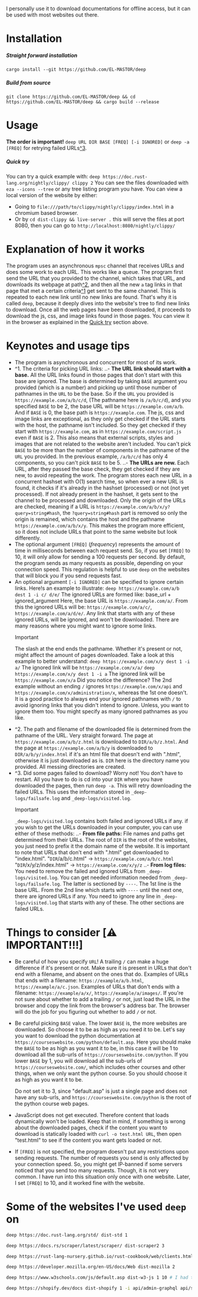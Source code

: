 I personally use it to download documentations for offline access, but it can be used with most websites out there.

# Installation
##### Straight forward installation
`cargo install --git https://github.com/EL-MASTOR/deep`
##### Build from source
`git clone https://github.com/EL-MASTOR/deep && cd https://github.com/EL-MASTOR/deep && cargo build --release`

# Usage
**The order is important!**
`deep URL DIR BASE [FREQ] [-i IGNORED]`
or `deep -a [FREQ]` for retrying failed URLs<a href="#3">^3</a>.

##### Quick try
You can try a quick example with:
`deep https://doc.rust-lang.org/nightly/clippy/ clippy 2`
You can see the files downloaded with `eza --icons --tree` or any tree listing program you have.
You can view a local version of the website by either:
* Going to `file:///path/to/clippy/nightly/clippy/index.html` in a chromium based browser.
* Or by `cd dist-clippy && live-server .` this will serve the files at port 8080, then you can go to `http://localhost:8080/nightly/clippy/`

# Explanation of how it works
The program uses an asynchronous `mpsc` channel that receives URLs and does some work to each URL. This works like a queue.
The program first send the URL that you provided to the channel, which takes that URL, and downloads its webpage at path<a href="#2">^2</a>, and then all the new `a` tag links in that page that met a certain criteria<a href="#1">^1</a> get sent to the same channel.
This is repeated to each new link until no new links are found.
That's why it is called `deep`, because it deeply dives into the website's tree to find new links to download.
Once all the web pages have been downloaded, it proceeds to download the js, css, and image links found in those pages.
You can view it in the browser as explained in the [Quick try](#quick-try) section above.

# Keynotes and usage tips
- The program is asynchronous and concurrent for most of its work.
- <span id="1">^1. </span> The criteria for picking URL links:
  ..- **The URL link should start with a base.** All the URL links found in those pages that don't start with this base are ignored.
  The base is determined by taking `BASE` argument you provided (which is a number) and picking up until those number of pathnames in the `URL` to be the base.
  So if the `URL` you provided is `https://example.com/a/b/c/d`, (The pathname here is `/a/b/c/d`), and you specified `BASE` to be 2, the base URL will be `https://example.com/a/b`. And if `BASE` is 0, the base path is `https://example.com`.
  The js, css and image links are exceptional, as they only get checked if the URL starts with the host, the pathname isn't included. So they get checked if they start with `https://example.com`, as in `https://example.com/script.js` even if `BASE` is 2.
  This also means that external scripts, styles and images that are not related to the website aren't included.
  You can't pick `BASE` to be more than the number of components in the pathname of the `URL` you provided. In the previous example, `/a/b/c/d` has only 4 components, so you can't pick `BASE` to be 5.
  ..- **The URLs are new.** Each URL, after they passed the base check, they get checked if they are new, to avoid repeating the work.
  The program stores each new URL in a concurrent hashset with O(1) search time, so when ever a new URL is found, it checks if it's already in the hashset (processed) or not (not yet processed). If not already present in the hashset, it gets sent to the channel to be processed and downloaded.
  Only the origin of the URLs are checked, meaning if a URL is `https://example.com/a/b/x/y?query=string#hash`, the `?query=string#hash` part is removed so only the origin is remained, which contains the host and the pathname `https://example.com/a/b/x/y`. This makes the program more efficient, so it does not include URLs that point to the same website but look differently.
- The optional argument `[FREQ]` (_frequency_) represents the amount of time in milliseconds between each request send.
  So, if you set `[FREQ]` to 10, it will only allow for sending a 100 requests per second.
  By default, the program sends as many requests as possible, depending on your connection speed.
  This regulation is helpful to use `deep` on the websites that will block you if you send requests fast.
- An optional argument `[-i IGNORED]` can be specified to ignore certain links.
  Here!s an example to illustrate:
  `deep https://example.com/a/b dest 1 -i c/ d/e/`
  The ignored URLs are formed like: base_url + ignored_argument
  Here, the base URL is `https://example.com/a/`.
  From this the ignored URLs will be: `https://example.com/a/c/`, `https://example.com/a/d/e/`.
  Any link that starts with any of these ignored URLs, will be ignored, and won't be downloaded.
  There are many reasons where you might want to ignore some links.
  > [!IMPORTANT]
  > The slash at the end ends the pathname. Whether it's present or not, might affect the amount of pages downloaded. Take a look at this example to better understand:
  > `deep https://example.com/x/y dest 1 -i a/`
  > The ignored link will be `https://example.com/x/a/`
  > `deep https://example.com/x/y dest 1 -i a`
  > The ignored link will be `https://example.com/x/a`
  > Did you notice the difference? The 2nd example without an ending `/` ignores `https://example.com/x/api` and `https://example.com/x/administration/x`, whereas the 1st one doesn't.
  > It is a good practice to always end your ignored pathnames with `/` to avoid ignoring links that you didn't intend to ignore. Unless, you want to ignore them too.
  You might specify as many ignored pathnames as you like.
- <span id="2">^2. </span> The path and filename of the downloaded file is determined from the pathname of the URL. Very straight forward. The page at `https://example.com/a/b/z.html` is downloaded to `DIR/a/b/z.html`. And the page at `https://example.com/a/b/y` is downloaded to `DIR/a/b/y/index.html` if it's an html file that doesn't end with ".html", otherwise it is just downloaded as is. `DIR` here is the directory name you provided. All messing directories are created.
- <span id="3">^3. </span> Did some pages failed to download? Worry not! You don't have to restart. All you have to do is cd into your `DIR` where you have downloaded the pages, then run `deep -a`. This will retry downloading the failed URLs.
  This uses the information stored in `_deep-logs/failsafe.log` and `_deep-logs/visited.log`.
  > [!IMPORTANT]
  > `_deep-logs/visited.log` contains both failed and ignored URLs if any.
  > if you wish to get the URLs downloaded in your computer, you can use either of these methods:
  > ..- **From file paths:** File names and paths get determined from their URLs.
  > The root of `DIR` is the root of the websites, you just need to prefix it the domain name of the website.
  > It is important to note that URLs that don't end with ".html" get downloaded to "index.html".
  > "`DIR`/a/b/c.html" -> `https://example.com/a/b/c.html`
  > "`DIR`/x/y/z/index.html" -> `https://example.com/x/y/z`
  > ..- **From log files:** You need to remove the failed and ignored URLs from `_deep-logs/visited.log`. You can get needed information needed from `_deep-logs/failsafe.log`. The latter is sectioned by `----`.
  > The 1st line is the base URL. From the 2nd line which starts with `----` until the next one, there are ignored URLs if any. You need to ignore any line in `_deep-logs/visited.log` that starts with any of these.
  > The other sections are failed URLs.

# Things to consider \[⚠️ IMPORTANT!!!\]
- Be careful of how you specify `URL`! A trailing `/` can make a huge difference if it's present or not.
  Make sure it is present in URLs that don't end with a filename, and absent on the ones that do.
  Examples of URLs that ends with a filename:
  `https://example/a/b.html`,
  `https://example/a/c.json`.
  Examples of URLs that don't ends with a filename:
  `https://example/a/x/`,
  `https://example/a/images/`.
  If you're not sure about whether to add a trailing `/` or not, just load the URL in the browser and copy the link from the browser's address bar. The browser will do the job for you figuring out whether to add `/` or not.

- Be careful picking `BASE` value. The lower `BASE` is, the more websites are downloaded. So choose it to be as high as you need it to be.
  Let's say you want to download the python documentation at `https://courseswebsite.com/python/default.asp`. 
  Here you should make the `BASE` to be as high as you want it to be, in this case it will be 1 to download all the sub-urls of `https://courseswebsite.com/python`.
  If you lower `BASE` by 1, you will download all the sub-urls of `https://courseswebsite.com/`, which includes other courses and other things, when we only want the python course.
  So you should choose it as high as you want it to be.

  Do not set it to 3, since "default.asp" is just a single page and does not have any sub-urls, and `https://courseswebsite.com/python` is the root of the python course web pages.

- JavaScript does not get executed. Therefore content that loads dynamically won't be loaded.
Keep that in mind, if something is wrong about the downloaded pages, check if the content you want to download is statically loaded with `curl -o test.html URL`, then open "test.html" to see if the content you want gets loaded or not.

- If `[FREQ]` is not specified, the program doesn't put any restrictions upon sending requests.
  The number of requests you send is only affected by your connection speed.
  So, you might get IP-banned if some servers noticed that you send too many requests.
  Though, it is not very common. I have run into this situation only once with one website. Later, I set `[FREQ]` to 10, and it worked fine with the website.


# Some of the websites I've used `deep` on

```sh
deep https://doc.rust-lang.org/std/ dist-std 1
```
```sh
deep https://docs.rs/scraper/latest/scraper/ dist-scraper2 3
```
```sh
deep https://rust-lang-nursery.github.io/rust-cookbook/web/clients.html dist-rust-cookbook 2
```
```sh
deep https://developer.mozilla.org/en-US/docs/Web dist-mozilla 2
```
```sh
deep https://www.w3schools.com/js/default.asp dist-w3-js 1 10 # I had to send a request each 10ms, because the websites blocks IPs that flood it with requests. This is the only website I have encountered that does that. I didn't test it with a value lower than 10 though, so it might still work faster with lower values.
```
```sh
deep https://shopify.dev/docs dist-shopify 1 -i api/admin-graphql api/storefront # I had to ignore certain huge links because the website is huge
```
